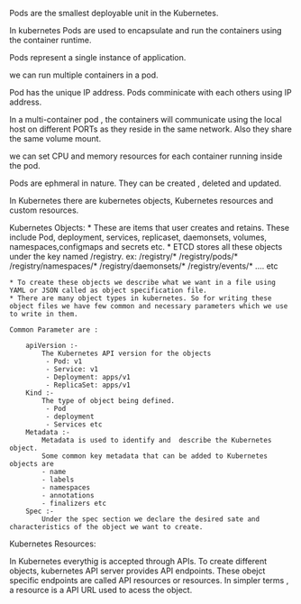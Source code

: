 Pods are the smallest deployable unit in the Kubernetes.

In kubernetes Pods are used to encapsulate and run the containers using the container runtime.

Pods represent a single instance of application.

we can run multiple containers in a pod.

Pod has the unique IP address. Pods comminicate with each others using IP address.

In a multi-container pod , the containers will communicate using the local host on different PORTs as they reside in the same network. Also they share the same volume mount.

we can set CPU and memory resources for each container running inside the pod.

Pods are ephmeral in nature. They can be created , deleted and updated.

In Kubernetes there are kubernetes objects, Kubernetes resources and custom resources.

Kubernetes Objects:
    * These are items that user creates and retains. These include Pod, deployment, services, replicaset, daemonsets, volumes, namespaces,configmaps and secrets etc. 
    * ETCD stores all these objects under the key named /registry.
         ex: /registry/*
             /registry/pods/*
             /registry/namespaces/*
             /registry/daemonsets/*
             /registry/events/*   .... etc

    * To create these objects we describe what we want in a file using YAML or JSON called as object specification file.
    * There are many object types in kubernetes. So for writing these object files we have few common and necessary parameters which we use to write in them.

    Common Parameter are :	
 
        apiVersion :-
        	The Kubernetes API version for the objects 
             - Pod: v1
             - Service: v1
             - Deployment: apps/v1
             - ReplicaSet: apps/v1
        Kind :-
        	The type of object being defined. 
             - Pod 
             - deployment 
             - Services etc
        Metadata :-
        	Metadata is used to identify and  describe the Kubernetes object. 
            Some common key metadata that can be added to Kubernetes objects are
            - name 
            - labels 
            - namespaces
            - annotations
            - finalizers etc
        Spec :-	
            Under the spec section we declare the desired sate and characteristics of the object we want to create.       

Kubernetes Resources:

 In Kubernetes everythig is accepted through APIs.
 To create different objects, kubernetes API server provides API endpoints. These obejct specific endpoints are called API resources or resources.
  In simpler terms , a resource is a API URL used to acess the object.

